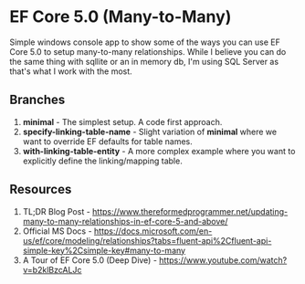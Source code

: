 # EF Core 5.0 (Many-to-Many)

Simple windows console app to show some of the ways you can use EF Core 5.0 to setup many-to-many relationships. While I believe you can do the same thing with sqllite or an in memory db, I'm using SQL Server as that's what I work with the most.

## Branches

 1. **minimal** - The simplest setup. A code first approach.
 2. **specify-linking-table-name** - Slight variation of **minimal** where we want to override EF defaults for table names.
 3. **with-linking-table-entity** - A more complex example where you want to explicitly define the linking/mapping table.

## Resources
1. TL;DR Blog Post - https://www.thereformedprogrammer.net/updating-many-to-many-relationships-in-ef-core-5-and-above/
2. Official MS Docs - https://docs.microsoft.com/en-us/ef/core/modeling/relationships?tabs=fluent-api%2Cfluent-api-simple-key%2Csimple-key#many-to-many
3. A Tour of EF Core 5.0 (Deep Dive) - https://www.youtube.com/watch?v=b2klBzcALJc
